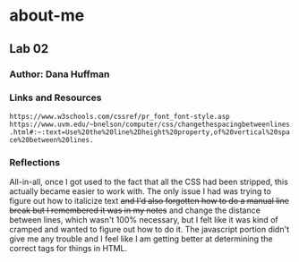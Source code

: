 # about-me

## Lab 02

### Author: Dana Huffman

### Links and Resources

`https://www.w3schools.com/cssref/pr_font_font-style.asp`
`https://www.uvm.edu/~bnelson/computer/css/changethespacingbetweenlines.html#:~:text=Use%20the%20line%2Dheight%20property,of%20vertical%20space%20between%20lines.`

### Reflections

All-in-all, once I got used to the fact that all the CSS had been stripped, this actually became easier to work with. The only issue I had was trying to figure out how to italicize text ~~and I'd also forgotten how to do a manual line break but I remembered it was in my notes~~ and change the distance between lines, which wasn't 100% necessary, but I felt like it was kind of cramped and wanted to figure out how to do it. The javascript portion didn't give me any trouble and I feel like I am getting better at determining the correct tags for things in HTML.
